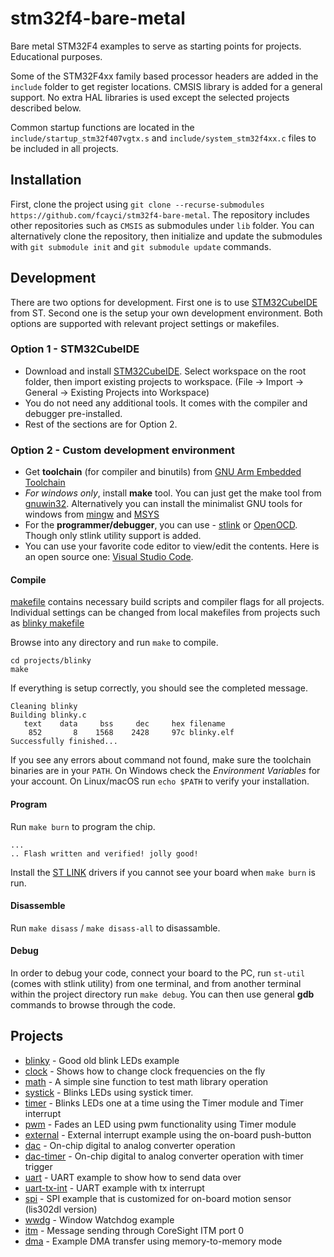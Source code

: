 # stm32f4-bare-metal

Bare metal STM32F4 examples to serve as starting points for projects. Educational purposes.

Some of the STM32F4xx family based processor headers are added in the `include` folder to get register locations. CMSIS library is added for a general support. No extra HAL libraries is used except the selected projects described below.

Common startup functions are located in the `include/startup_stm32f407vgtx.s` and `include/system_stm32f4xx.c` files to be included in all projects.

## Installation

First, clone the project using `git clone --recurse-submodules https://github.com/fcayci/stm32f4-bare-metal`. The repository includes other repositories such as `CMSIS` as submodules under `lib` folder. You can alternatively clone the repository, then initialize and update the submodules with `git submodule init` and `git submodule update` commands.

## Development

There are two options for development. First one is to use [STM32CubeIDE](https://www.st.com/en/development-tools/stm32cubeide.html) from ST. Second one is the setup your own development environment. Both options are supported with relevant project settings or makefiles.

### Option 1 - STM32CubeIDE

- Download and install [STM32CubeIDE](https://www.st.com/en/development-tools/stm32cubeide.html). Select workspace on the root folder, then import existing projects to workspace. (File -> Import -> General -> Existing Projects into Workspace)
- You do not need any additional tools. It comes with the compiler and debugger pre-installed.
- Rest of the sections are for Option 2.

### Option 2 - Custom development environment

- Get **toolchain** (for compiler and binutils) from [GNU Arm Embedded Toolchain](https://developer.arm.com/open-source/gnu-toolchain/gnu-rm/downloads)
- *For windows only*, install **make** tool. You can just get the make tool from [gnuwin32](http://gnuwin32.sourceforge.net/packages/make.htm). Alternatively you can install the minimalist GNU tools for windows from [mingw](https://mingw-w64.org/) and [MSYS](https://www.msys2.org/)
- For the **programmer/debugger**, you can use - [stlink](https://github.com/texane/stlink) or [OpenOCD](http://openocd.org/). Though only stlink utility support is added.
- You can use your favorite code editor to view/edit the contents. Here is an open source one: [Visual Studio Code](https://code.visualstudio.com/).

#### Compile

[makefile](projects/armf4.mk) contains necessary build scripts and compiler flags for all projects. Individual settings can be changed from local makefiles from projects such as [blinky makefile](projects/blinky/makefile)

Browse into any directory and run `make` to compile.

```
cd projects/blinky
make
```

If everything is setup correctly, you should see the completed message.
```
Cleaning blinky
Building blinky.c
   text    data     bss     dec     hex filename
    852	      8	   1568	   2428	    97c	blinky.elf
Successfully finished...
```

If you see any errors about command not found, make sure the toolchain binaries are in your `PATH`. On Windows check the *Environment Variables* for your account. On Linux/macOS run `echo $PATH` to verify your installation.

#### Program

Run `make burn` to program the chip.
```
...
.. Flash written and verified! jolly good!
```

Install the [ST LINK](https://www.st.com/en/development-tools/st-link-v2.html) drivers if you cannot see your board when `make burn` is run.

#### Disassemble

Run `make disass` / `make disass-all` to disassamble.

#### Debug

In order to debug your code, connect your board to the PC, run `st-util` (comes with stlink utility) from one terminal, and from another terminal within the project directory run `make debug`. You can then use general **gdb** commands to browse through the code.

## Projects

* [blinky](projects/blinky/) - Good old blink LEDs example
* [clock](projects/clock/) - Shows how to change clock frequencies on the fly
* [math](projects/math/) - A simple sine function to test math library operation
* [systick](projects/systick/) - Blinks LEDs using systick timer.
* [timer](projects/timer/) - Blinks LEDs one at a time using the Timer module and Timer interrupt
* [pwm](projects/pwm/) - Fades an LED using pwm functionality using Timer module
* [external](projects/external/) - External interrupt example using the on-board push-button
* [dac](projects/dac/) - On-chip digital to analog converter operation
* [dac-timer](projects/dac-timer/) - On-chip digital to analog converter operation with timer trigger
* [uart](projects/uart/) - UART example to show how to send data over
* [uart-tx-int](projects/uart-tx-int/) - UART example with tx interrupt
* [spi](projects/spi/) - SPI example that is customized for on-board motion sensor (lis302dl version)
* [wwdg](projects/wwdg/) - Window Watchdog example
* [itm](projects/itm/) - Message sending through CoreSight ITM port 0
* [dma](projects/dma/) - Example DMA transfer using memory-to-memory mode
